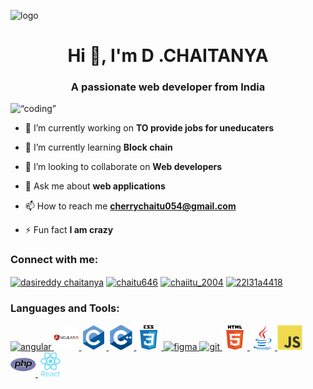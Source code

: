 ![logo](https://github.com/DASIREDDYCHAITANYA/DASIREDDYCHAITANYA/blob/main/baner.png)
<h1 align="center">Hi 👋, I'm D .CHAITANYA</h1>
<h3 align="center">A passionate web developer from India</h3>
<img aligin=“right” alt=“coding” width=“400” src=“https://encrypted-tbn0.gstatic.com/images?q=tbn:ANd9GcSq_VaHiddzuonKB3Y2hhQAGptsb_HmXJleJg&usqp=CAU”>

- 🔭 I’m currently working on **TO provide jobs for uneducaters**

- 🌱 I’m currently learning **Block chain**

- 👯 I’m looking to collaborate on **Web developers**

- 💬 Ask me about **web applications**

- 📫 How to reach me **cherrychaitu054@gmail.com**

- ⚡ Fun fact **I am crazy**

<h3 align="left">Connect with me:</h3>
<p align="left">
<a href="https://linkedin.com/in/dasireddy chaitanya" target="blank"><img align="center" src="https://raw.githubusercontent.com/rahuldkjain/github-profile-readme-generator/master/src/images/icons/Social/linked-in-alt.svg" alt="dasireddy chaitanya" height="30" width="40" /></a>
<a href="https://instagram.com/chaitu646" target="blank"><img align="center" src="https://raw.githubusercontent.com/rahuldkjain/github-profile-readme-generator/master/src/images/icons/Social/instagram.svg" alt="chaitu646" height="30" width="40" /></a>
<a href="https://www.codechef.com/users/chaiitu_2004" target="blank"><img align="center" src="https://cdn.jsdelivr.net/npm/simple-icons@3.1.0/icons/codechef.svg" alt="chaiitu_2004" height="30" width="40" /></a>
<a href="https://www.hackerearth.com/22l31a4418" target="blank"><img align="center" src="https://raw.githubusercontent.com/rahuldkjain/github-profile-readme-generator/master/src/images/icons/Social/hackerearth.svg" alt="22l31a4418" height="30" width="40" /></a>
</p>

<h3 align="left">Languages and Tools:</h3>
<p align="left"> <a href="https://angular.io" target="_blank" rel="noreferrer"> <img src="https://angular.io/assets/images/logos/angular/angular.svg" alt="angular" width="40" height="40"/> </a> <a href="https://angular.io" target="_blank" rel="noreferrer"> <img src="https://raw.githubusercontent.com/devicons/devicon/master/icons/angularjs/angularjs-original-wordmark.svg" alt="angularjs" width="40" height="40"/> </a> <a href="https://www.cprogramming.com/" target="_blank" rel="noreferrer"> <img src="https://raw.githubusercontent.com/devicons/devicon/master/icons/c/c-original.svg" alt="c" width="40" height="40"/> </a> <a href="https://www.w3schools.com/cpp/" target="_blank" rel="noreferrer"> <img src="https://raw.githubusercontent.com/devicons/devicon/master/icons/cplusplus/cplusplus-original.svg" alt="cplusplus" width="40" height="40"/> </a> <a href="https://www.w3schools.com/css/" target="_blank" rel="noreferrer"> <img src="https://raw.githubusercontent.com/devicons/devicon/master/icons/css3/css3-original-wordmark.svg" alt="css3" width="40" height="40"/> </a> <a href="https://www.figma.com/" target="_blank" rel="noreferrer"> <img src="https://www.vectorlogo.zone/logos/figma/figma-icon.svg" alt="figma" width="40" height="40"/> </a> <a href="https://git-scm.com/" target="_blank" rel="noreferrer"> <img src="https://www.vectorlogo.zone/logos/git-scm/git-scm-icon.svg" alt="git" width="40" height="40"/> </a> <a href="https://www.w3.org/html/" target="_blank" rel="noreferrer"> <img src="https://raw.githubusercontent.com/devicons/devicon/master/icons/html5/html5-original-wordmark.svg" alt="html5" width="40" height="40"/> </a> <a href="https://www.java.com" target="_blank" rel="noreferrer"> <img src="https://raw.githubusercontent.com/devicons/devicon/master/icons/java/java-original.svg" alt="java" width="40" height="40"/> </a> <a href="https://developer.mozilla.org/en-US/docs/Web/JavaScript" target="_blank" rel="noreferrer"> <img src="https://raw.githubusercontent.com/devicons/devicon/master/icons/javascript/javascript-original.svg" alt="javascript" width="40" height="40"/> </a> <a href="https://www.php.net" target="_blank" rel="noreferrer"> <img src="https://raw.githubusercontent.com/devicons/devicon/master/icons/php/php-original.svg" alt="php" width="40" height="40"/> </a> <a href="https://reactjs.org/" target="_blank" rel="noreferrer"> <img src="https://raw.githubusercontent.com/devicons/devicon/master/icons/react/react-original-wordmark.svg" alt="react" width="40" height="40"/> </a> </p>
